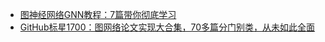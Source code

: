 * [图神经网络GNN教程：7篇带你彻底学习](https://zhuanlan.zhihu.com/p/185773047)
* [GitHub标星1700：图网络论文实现大合集，70多篇分门别类，从未如此全面](https://zhuanlan.zhihu.com/p/75840477)